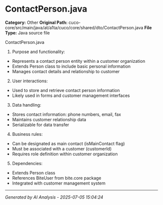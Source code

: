 # ContactPerson.java

**Category:** Other
**Original Path:** cuco-core/src/main/java/at/a1ta/cuco/core/shared/dto/ContactPerson.java
**File Type:** Java source file

ContactPerson.java
1. Purpose and functionality:
- Represents a contact person entity within a customer organization
- Extends Person class to include basic personal information
- Manages contact details and relationship to customer

2. User interactions:
- Used to store and retrieve contact person information
- Likely used in forms and customer management interfaces

3. Data handling:
- Stores contact information: phone numbers, email, fax
- Maintains customer relationship data
- Serializable for data transfer

4. Business rules:
- Can be designated as main contact (isMainContact flag)
- Must be associated with a customer (customerId)
- Requires role definition within customer organization

5. Dependencies:
- Extends Person class
- References BiteUser from bite.core package
- Integrated with customer management system

---
*Generated by AI Analysis - 2025-07-05 15:04:24*
